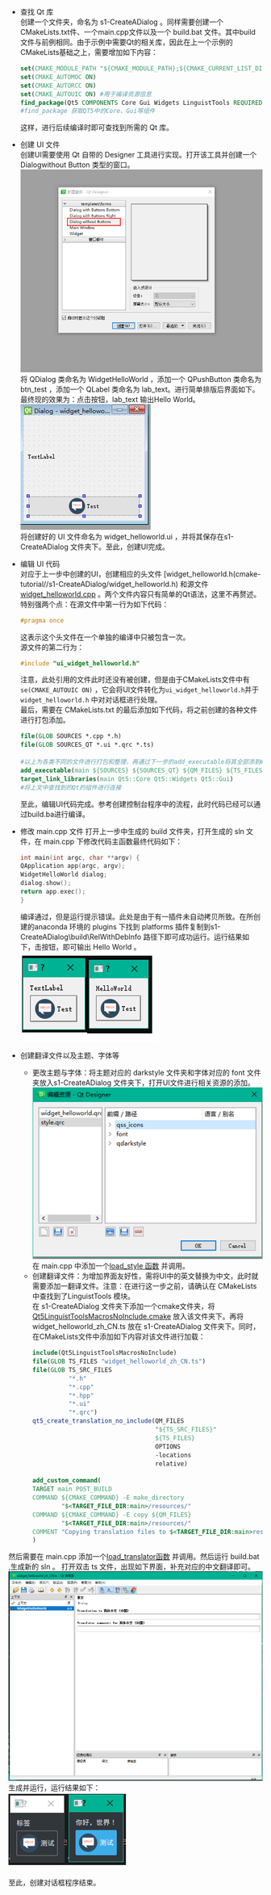 - 查找 Qt 库<br>
  创建一个文件夹，命名为 s1-CreateADialog 。同样需要创建一个CMakeLists.txt件、一个main.cpp文件以及一个 build.bat 文件。其中build文件与前例相同。由于示例中需要Qt的相关库，因此在上一个示例的CMakeLists基础之上，需要增加如下内容：
  ```cmake
  set(CMAKE_MODULE_PATH "${CMAKE_MODULE_PATH};${CMAKE_CURRENT_LIST_DIR}cmake")
  set(CMAKE_AUTOMOC ON)
  set(CMAKE_AUTORCC ON)
  set(CMAKE_AUTOUIC ON) #用于编译资源信息
  find_package(Qt5 COMPONENTS Core Gui Widgets LinguistTools REQUIRED)
  #find_package 获取QT5中的Core、Gui等组件
  
  
  ```
  这样，进行后续编译时即可查找到所需的 Qt 库。
- 创建 UI 文件<br>
  创建UI需要使用 Qt 自带的 Designer 工具进行实现。打开该工具并创建一个 Dialogwithout Button 类型的窗口。
  ![createdialog](../../images/createdialog.png)<br>
  将 QDialog 类命名为 WidgetHelloWorld ，添加一个 QPushButton 类命名为btn_test ，添加一个 QLabel 类命名为 lab_text。进行简单排版后界面如下。最终现的效果为：点击按钮，lab_text 输出Hello World。<br>
  ![dialog](../../images/dialog.PNG)<br>
  将创建好的 UI 文件命名为 widget_helloworld.ui ，并将其保存在s1-CreateADialog 文件夹下。至此，创建UI完成。
- 编辑 UI 代码<br>
  对应于上一步中创建的UI，创建相应的头文件 [widget_helloworld.h(cmake-tutorial//s1-CreateADialog/widget_helloworld.h) 和源文件[widget_helloworld.cpp](widget_helloworld.cpp) 。两个文件内容只有简单的Qt语法，这里不再赘述。特别强两个点：在源文件中第一行为如下代码：
  ```c++
  #pragma once 
  ```
  这表示这个头文件在一个单独的编译中只被包含一次。<br>
  源文件的第二行为：
  ```c++
  #include "ui_widget_helloworld.h"
  ```
  注意，此处引用的文件此时还没有被创建，但是由于CMakeLists文件中有```se(CMAKE_AUTOUIC ON)``` ，它会将UI文件转化为```ui_widget_helloworld.h```并于``` widget_helloworld.h```
  中对对话框进行处理。<br>
  最后，需要在 CMakeLists.txt 的最后添加如下代码，将之前创建的各种文件进行打包添加。
  ```cmake
  file(GLOB SOURCES *.cpp *.h)
  file(GLOB SOURCES_QT *.ui *.qrc *.ts)
  
  #以上为各类不同的文件进行打包和整理，再通过下一步的add_executable将其全部添到main之中。
  add_executable(main ${SOURCES} ${SOURCES_QT} ${QM_FILES} ${TS_FILES})
  target_link_libraries(main Qt5::Core Qt5::Widgets Qt5::Gui)
  #将上文中查找到的Qt的组件进行连接
  ```
  至此，编辑UI代码完成。参考创建控制台程序中的流程，此时代码已经可以通过build.ba进行编译。
- 修改 main.cpp 文件
  打开上一步中生成的 build 文件夹，打开生成的 sln 文件，在 main.cpp 下修改代码主函数最终代码如下：
  ```c++
  int main(int argc, char **argv) {
  QApplication app(argc, argv);
  WidgetHelloWorld dialog;
  dialog.show();
  return app.exec();
  }
  
  ```
  
  编译通过，但是运行提示错误。此处是由于有一插件未自动拷贝所致。在所创建的anaconda 环境的 plugins 下找到 platforms 插件复制到s1-CreateADialog\build\RelWithDebInfo  路径下即可成功运行。运行结果如下，击按钮，即可输出 Hello World 。
![dialogresult](../../images/dialogresult.PNG)<br>
- 创建翻译文件以及主题、字体等
  - 更改主题与字体：将主题对应的 darkstyle 文件夹和字体对应的 font 文件夹放入s1-CreateADialog 文件夹下，打开UI文件进行相关资源的添加。<br>
![fontandstyle](../../images/fontandstyle.PNG)<br> 
  在 main.cpp 中添加一个[load_style 函数](gmain.cpp)  并调用。
  - 创建翻译文件：为增加界面友好性，需将UI中的英文替换为中文，此时就需要添加一翻译文件。注意：在进行这一步之前，请确认在 CMakeLists 中查找到了LinguistTools 模块。<br> 
  在 s1-CreateADialog 文件夹下添加一个cmake文件夹，将[Qt5LinguistToolsMacrosNoInclude.cmake](cmake-tutorial/s1-CreateADialogcmake/Qt5LinguistToolsMacrosNoInclude.cmake) 放入该文件夹下。再将widget_helloworld_zh_CN.ts 放在 s1-CreateADialog 文件夹下。同时，在CMakeLists文件中添加如下内容对该文件进行加载：
    ```cmake
    include(Qt5LinguistToolsMacrosNoInclude)
    file(GLOB TS_FILES "widget_helloworld_zh_CN.ts")
    file(GLOB TS_SRC_FILES
              "*.h"
              "*.cpp"
              "*.hpp"
              "*.ui"
              "*.qrc")
    qt5_create_translation_no_include(QM_FILES
                                      "${TS_SRC_FILES}"
                                      ${TS_FILES}
                                      OPTIONS
                                      -locations
                                      relative)
    
    add_custom_command(
    TARGET main POST_BUILD
    COMMAND ${CMAKE_COMMAND} -E make_directory
            "$<TARGET_FILE_DIR:main>/resources/"
    COMMAND ${CMAKE_COMMAND} -E copy ${QM_FILES}
            "$<TARGET_FILE_DIR:main>/resources/"
    COMMENT "Copying translation files to $<TARGET_FILE_DIR:main>resources/"
    )                                   
    ```
   
然后需要在 main.cpp 添加一个[load_translator函数](main.cpp) 并调用。然后运行 build.bat ,生成新的 sln 。 打开双击 ts 文件，出现如下界面，补充对应的中文翻译即可。
![ts](../../images/ts.PNG)<br>
  生成并运行，运行结果如下：<br>
![tsresult](../../images/tsresult.PNG)<br>  
  至此，创建对话框程序结束。